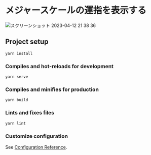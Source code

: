 # メジャースケールの運指を表示する

![スクリーンショット 2023-04-12 21 38 36](https://user-images.githubusercontent.com/42276835/231459891-45082f9b-c7c0-4a5f-a885-a7621e3ce95a.png)


## Project setup
```
yarn install
```

### Compiles and hot-reloads for development
```
yarn serve
```

### Compiles and minifies for production
```
yarn build
```

### Lints and fixes files
```
yarn lint
```

### Customize configuration
See [Configuration Reference](https://cli.vuejs.org/config/).
